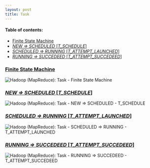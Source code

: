 ```yaml
---
layout: post
title: Task
---
```

#### Table of contents:
 * [Finite State Machine](#finite-state-machine)
 * [*NEW => SCHEDULED* [*T_SCHEDULE*]](#new-scheduled-t-schedule)
 * [*SCHEDULED => RUNNING* [*T_ATTEMPT_LAUNCHED*]](#scheduled-running-t-attempt-launched)
 * [*RUNNING => SUCCEDEED* [*T_ATTEMPT_SUCCEDEED*]](#running-succedeed-t-attempt-succedeed)

### <a href="#finite-state-machine" id="finite-state-machine">Finite State Machine</a>
![Hadoop (MapReduce): Task - Finite State Machine](public/images/hadoop-mapreduce-task-finite-state-machine_53305696-1660-41a2-8080-75a50a009107.png)

### <a href="#new-scheduled-t-schedule" id="new-scheduled-t-schedule">*NEW => SCHEDULED* [*T_SCHEDULE*]</a>
![Hadoop (MapReduce): Task - NEW => SCHEDULED - T_SCHEDULE](public/images/hadoop-mapreduce-task-new-scheduled-t-schedule_5330585f-a3ac-4399-8c7b-03e10a00d013.png)

### <a href="#scheduled-running-t-attempt-launched" id="scheduled-running-t-attempt-launched">*SCHEDULED => RUNNING* [*T_ATTEMPT_LAUNCHED*]</a>
![Hadoop (MapReduce): Task - SCHEDULED => RUNNING - T_ATTEMPT_LAUNCHED](public/images/hadoop-mapreduce-task-scheduled-running-t-attempt-launched_533056bc-1b94-48af-977b-15150a009433.png)

### <a href="#running-succedeed-t-attempt-succedeed" id="running-succedeed-t-attempt-succedeed">*RUNNING => SUCCEDEED* [*T_ATTEMPT_SUCCEDEED*]</a>
![Hadoop (MapReduce): Task - RUNNING => SUCCEDEED - T_ATTEMPT_SUCCEDEED](public/images/hadoop-mapreduce-task-running-succedeed-t-attempt-succedeed_53305758-6ed8-415e-9513-46940a009107.png)
